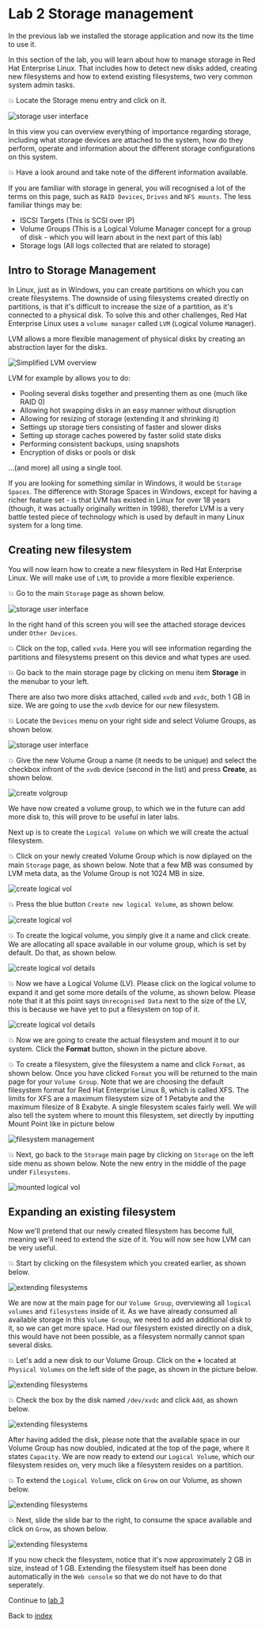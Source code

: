 # Lab 2 Storage management

In the previous lab we installed the storage application and now its the time to use it. 

In this section of the lab, you will learn about how to manage storage in Red Hat Enterprise Linux. That includes how to detect new disks added, creating new filesystems and how to extend existing filesystems, two very common system admin tasks.

:boom: Locate the Storage menu entry and click on it.

![storage user interface](images/interface_storage.png)

In this view you can overview everything of importance regarding storage, including what storage devices are attached to the system, how do they perform, operate and information about the different storage configurations on this system. 

:boom: Have a look around and take note of the different information available.

If you are familiar with storage in general, you will recognised a lot of the terms on this page, such as ```RAID Devices```, ```Drives``` and ```NFS mounts```. The less familiar things may be:

* ISCSI Targets (This is SCSI over IP)
* Volume Groups (This is a Logical Volume Manager concept for a group of disk - which you will learn about in the next part of this lab)
* Storage logs (All logs collected that are related to storage)

## Intro to Storage Management

In Linux, just as in Windows, you can create partitions on which you can create filesystems. The downside of using filesystems created directly on partitions, is that it's difficult to increase the size of a partition, as it's connected to a physical disk. To solve this and other challenges, Red Hat Enterprise Linux uses a ```volume manager``` called ```LVM``` (```L```ogical ```V```olume ```M```anager). 

LVM allows a more flexible management of physical disks by creating an abstraction layer for the disks.

![Simplified LVM overview](images/lvm.png)

LVM for example by allows you to do:

* Pooling several disks together and presenting them as one (much like RAID 0)
* Allowing hot swapping disks in an easy manner without disruption
* Allowing for resizing of storage (extending it and shrinking it)
* Settings up storage tiers consisting of faster and slower disks
* Setting up storage caches powered by faster solid state disks
* Performing consistent backups, using snapshots
* Encryption of disks or pools or disk

...(and more) all using a single tool.

If you are looking for something similar in Windows, it would be ```Storage Spaces```.  The difference with Storage Spaces in Windows, except for having a richer feature set - is that LVM has existed in Linux for over 18 years (though, it was actually originally written in 1998), therefor LVM is a very battle tested piece of technology which is used by default in many Linux system for a long time.

## Creating new filesystem

You will now learn how to create a new filesystem in Red Hat Enterprise Linux. We will make use of ```LVM```, to provide a more flexible experience.

:boom: Go to the main ```Storage``` page as shown below.

![storage user interface](images/storage_overview.png)

In the right hand of this screen you will see the attached storage devices under ```Other Devices```.

:boom: Click on the top, called ```xvda```.  Here you will see information regarding the partitions and filesystems present on this device and what types are used.

:boom: Go back to the main storage page by clicking on menu item **Storage** in the menubar to your left.

There are also two more disks attached, called ```xvdb``` and ```xvdc```, both 1 GB in size. We are going to use the ```xvdb``` device for our new filesystem.

:boom: Locate the ```Devices```  menu on your right side and select Volume Groups, as shown below.

![storage user interface](images/add_vg.png)

:boom: Give the new Volume Group a name (it needs to be unique) and select the checkbox infront of the ```xvdb``` device (second in the list) and press **Create**, as shown below.

![create volgroup ](images/interface_createvg.png)

We have now created a volume group, to which we in the future can add more disk to, this will prove to be useful in later labs.

Next up is to create the ```Logical Volume``` on which we will create the actual filesystem.

:boom: Click on your newly created Volume Group which is now diplayed on the main ```Storage``` page, as shown below. Note that a few MB was consumed by LVM meta data, as the Volume Group is not 1024 MB in size.

![create logical vol](images/create_lv1.png)

:boom: Press the blue button ```Create new logical Volume```, as shown below.

![create logical vol](images/create_lv2.png)

:boom: To create the logical volume, you simply give it a name and click create. We are allocating all space available in our volume group, which is set by default. Do that, as shown below. 

![create logical vol details ](images/create_lv3.png)

:boom: Now we have a Logical Volume (LV). Please click on the logical volume to expand it and get some more details of the volume, as shown below. Please note that it at this point says ```Unrecognised Data``` next to the size of the LV, this is because we have yet to put a filesystem on top of it.

![create logical vol details ](images/create_lv4.png)

:boom: Now we are going to create the actual filesystem and mount it to our system. Click the **Format** button, shown in the picture above.

:boom: To create a filesystem, give the filesystem a name and click ```Format```, as shown below. Once you have clicked ```Format``` you will be returned to the main page for your ```Volume Group```. Note that we are choosing the default filesystem format for Red Hat Enterprise Linux 8, which is called XFS. The limits for XFS are a maximum filesystem size of 1 Petabyte and the maximum filesize of 8 Exabyte. A single filesystem scales fairly well. We will also tell the system where to mount this filesystem, set directly by inputting Mount Point like in picture below

![filesystem management](images/create_fs2.png)

:boom: Next, go back to the ```Storage``` main page by clicking on ```Storage``` on the left side menu as shown below. Note the new entry in the middle of the page under ```Filesystems```.

![mounted logical vol](images/create_fs6.png)

## Expanding an existing filesystem

Now we'll pretend that our newly created filesystem has become full, meaning we'll need to extend the size of it. You will now see how LVM can be very useful.

:boom: Start by clicking on the filesystem which you created earlier, as shown below.

![extending filesystems](images/extend_fs1.png)

We are now at the main page for our ```Volume Group```, overviewing all ```logical volumes``` and ```filesystems``` inside of it. As we have already consumed all available storage in this ```Volume Group```, we need to add an additional disk to it, so we can get more space. Had our filesystem existed directly on a disk, this would have not been possible, as a filesystem normally cannot span several disks.

:boom: Let's add a new disk to our Volume Group. Click on the **+** located at ```Physical Volumes``` on the left side of the page, as shown in the picture below.

![extending filesystems](images/extend_fs2.png)

:boom: Check the box by the disk named ```/dev/xvdc``` and click ```Add```, as shown below.

![extending filesystems](images/extend_fs3.png)

After having added the disk, please note that the available space in our Volume Group has now doubled, indicated at the top of the page, where it states ```Capacity```. We are now ready to extend our ```Logical Volume```, which our filesystem resides on, very much like a filesystem resides on a partition.

:boom: To extend the ```Logical Volume```, click on ```Grow``` on our Volume, as shown below.

![extending filesystems](images/extend_fs4.png)

:boom: Next, slide the slide bar to the right, to consume the space available and click on ```Grow```, as shown below.

![extending filesystems](images/extend_fs5.png)

If you now check the filesystem, notice that it's now approximately 2 GB in size, instead of 1 GB. Extending the filesystem itself has been done automatically in the ```Web console``` so that we do not have to do that seperately.

Continue to [lab 3](lab3.md)

Back to [index](thews.md)
